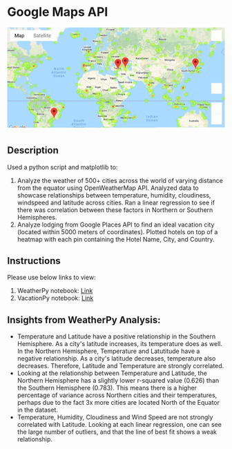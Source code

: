 # Google Maps API
![map](VacationPy/heatmap.png)

## Description
Used a python script and matplotlib to:
1) Analyze the weather of 500+ cities across the world of varying distance from the equator using OpenWeatherMap API. Analyzed data to showcase relationships between temperature, humidity, cloudiness, windspeed and latitude across cities. Ran a linear regression to see if there was correlation between these factors in Northern or Southern Hemispheres.
2) Analyze lodging from Google Places API to find an ideal vacation city (located within 5000 meters of coordinates). Plotted hotels on top of a heatmap with each pin containing the Hotel Name, City, and Country.


## Instructions
Please use below links to view:
1) WeatherPy notebook: [Link](https://nbviewer.jupyter.org/github/laurenemilyto/python-api-challenge/blob/main/WeatherPy/WeatherPy.ipynb)
2) VacationPy notebook: [Link](https://nbviewer.jupyter.org/github/laurenemilyto/python-api-challenge/blob/main/VacationPy/VacationPy.ipynb)


## Insights from WeatherPy Analysis:
- Temperature and Latitude have a positive relationship in the Southern Hemisphere. As a city's latitude increases, its temperature does as well. In the Northern Hemisphere, Temperature and Latutitude have a negative relationship. As a city's latitude decreases, temperature also decreases. Therefore, Latitude and Temperature are strongly correlated. 
- Looking at the relationship between Temperature and Latitude, the Northern Hemisphere has a slightly lower r-squared value (0.626) than the Southern Hemisphere (0.783). This means there is a higher percentage of variance across Northern cities and their temperatures, perhaps due to the fact 3x more cities are located North of the Equator in the dataset.
- Temperature, Humidity, Cloudiness and Wind Speed are not strongly correlated with Latitude. Looking at each linear regression, one can see the large number of outliers, and that the line of best fit shows a weak relationship. 



